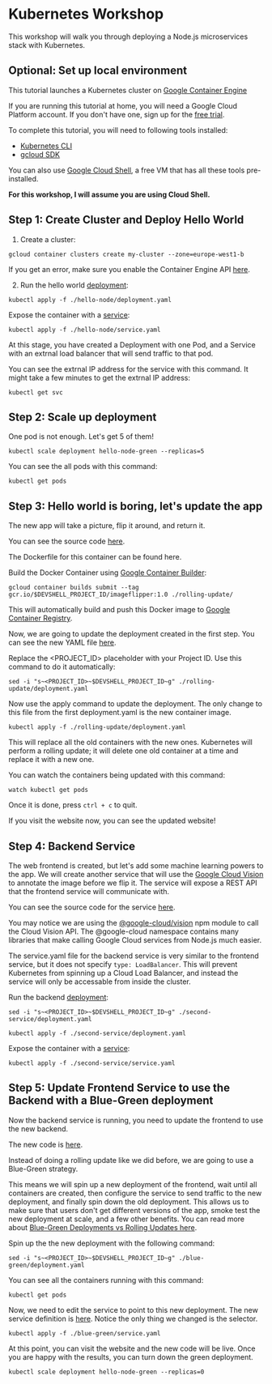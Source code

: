 # Kubernetes Workshop

This workshop will walk you through deploying a Node.js microservices stack with Kubernetes.

## Optional: Set up local environment

This tutorial launches a Kubernetes cluster on [Google Container Engine](https://cloud.google.com/container)

If you are running this tutorial at home, you will need a Google Cloud Platform account. If you don't have one, sign up for the [free trial](https://cloud.google.com/free).

To complete this tutorial, you will need to following tools installed:

 - [Kubernetes CLI](https://github.com/kubernetes/kubernetes/blob/master/CHANGELOG.md#client-binaries)
 - [gcloud SDK](https://cloud.google.com/sdk)

You can also use [Google Cloud Shell](https://cloud.google.com/shell), a free VM that has all these tools pre-installed.

**For this workshop, I will assume you are using Cloud Shell.**

## Step 1: Create Cluster and Deploy Hello World

1. Create a cluster:

`gcloud container clusters create my-cluster --zone=europe-west1-b`

If you get an error, make sure you enable the Container Engine API [here](https://console.cloud.google.com/apis/api/container.googleapis.com/overview).

2. Run the hello world [deployment](./hello-node/deployment.yaml):

`kubectl apply -f ./hello-node/deployment.yaml`

Expose the container with a [service](./hello-node/service.yaml):

`kubectl apply -f ./hello-node/service.yaml`

At this stage, you have created a Deployment with one Pod, and a Service with an extrnal load balancer that will send traffic to that pod.

You can see the extrnal IP address for the service with this command. It might take a few minutes to get the extrnal IP address:

`kubectl get svc`

## Step 2: Scale up deployment

One pod is not enough. Let's get 5 of them!

`kubectl scale deployment hello-node-green --replicas=5`

You can see the all pods with this command:

`kubectl get pods`

## Step 3: Hello world is boring, let's update the app

The new app will take a picture, flip it around, and return it.

You can see the source code [here](./rolling-update/index.js).

The Dockerfile for this container can be found here.

Build the Docker Container using [Google Container Builder](https://cloud.google.com/container-builder):

`gcloud container builds submit --tag gcr.io/$DEVSHELL_PROJECT_ID/imageflipper:1.0 ./rolling-update/`

This will automatically build and push this Docker image to [Google Container Registry](https://gcr.io).

Now, we are going to update the deployment created in the first step. You can see the new YAML file [here](/rolling-update/deployment.yaml).

Replace the <PROJECT_ID> placeholder with your Project ID. Use this command to do it automatically:

`sed -i "s~<PROJECT_ID>~$DEVSHELL_PROJECT_ID~g" ./rolling-update/deployment.yaml`

Now use the apply command to update the deployment. The only change to this file from the first deployment.yaml is the new container image.

`kubectl apply -f ./rolling-update/deployment.yaml`

This will replace all the old containers with the new ones. Kubernetes will perform a rolling update; it will delete one old container at a time and replace it with a new one.

You can watch the containers being updated with this command:

`watch kubectl get pods`

Once it is done, press `ctrl + c` to quit.

If you visit the website now, you can see the updated website!

## Step 4: Backend Service

The web frontend is created, but let's add some machine learning powers to the app. We will create another service that will use the [Google Cloud Vision](https://cloud.google.com/vision) to annotate the image before we flip it. The service will expose a REST API that the frontend service will communicate with.

You can see the source code for the service [here](./second-service/index.js).

You may notice we are using the [@google-cloud/vision]() npm module to call the Cloud Vision API. The @google-cloud namespace contains many libraries that make calling Google Cloud services from Node.js much easier.

The service.yaml file for the backend service is very similar to the frontend service, but it does not specify `type: LoadBalancer`. This will prevent Kubernetes from spinning up a Cloud Load Balancer, and instead the service will only be accessable from inside the cluster.

Run the backend [deployment](./second-service/deployment.yaml):

`sed -i "s~<PROJECT_ID>~$DEVSHELL_PROJECT_ID~g" ./second-service/deployment.yaml`

`kubectl apply -f ./second-service/deployment.yaml`

Expose the container with a [service](./second-service/service.yaml):

`kubectl apply -f ./second-service/service.yaml`

## Step 5: Update Frontend Service to use the Backend with a Blue-Green deployment

Now the backend service is running, you need to update the frontend to use the new backend.

The new code is [here](./blue-green/index.js).

Instead of doing a rolling update like we did before, we are going to use a Blue-Green strategy.

This means we will spin up a new deployment of the frontend, wait until all containers are created, then configure the service to send traffic to the new deployment, and finally spin down the old deployment. This allows us to make sure that users don't get different versions of the app, smoke test the new deployment at scale, and a few other benefits. You can read more about [Blue-Green Deployments vs Rolling Updates here](http://stackoverflow.com/questions/23746038/canary-release-strategy-vs-blue-green).

Spin up the the new deployment with the following command:

`sed -i "s~<PROJECT_ID>~$DEVSHELL_PROJECT_ID~g" ./blue-green/deployment.yaml`

You can see all the containers running with this command:

`kubectl get pods`

Now, we need to edit the service to point to this new deployment. The new service definition is [here](./blue-green/service.yaml). Notice the only thing we changed is the selector.

`kubectl apply -f ./blue-green/service.yaml`

At this point, you can visit the website and the new code will be live. Once you are happy with the results, you can turn down the green deployment.

`kubectl scale deployment hello-node-green --replicas=0`